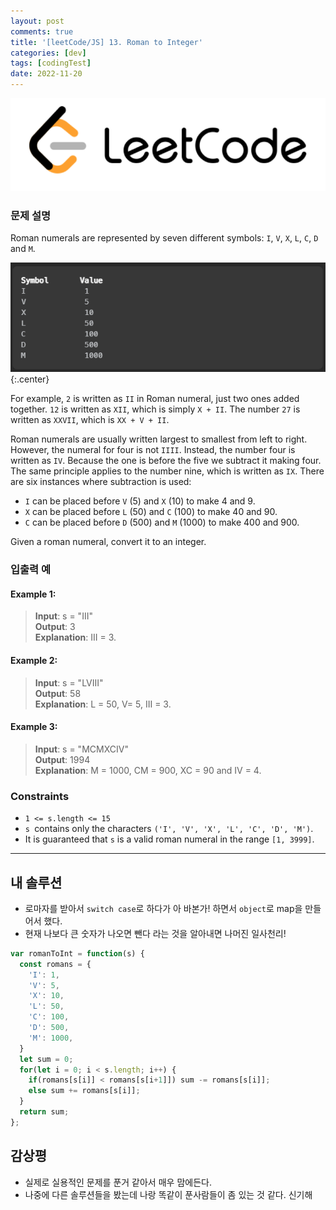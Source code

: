 ```yaml
---
layout: post
comments: true
title: '[leetCode/JS] 13. Roman to Integer'
categories: [dev]
tags: [codingTest]
date: 2022-11-20
---
```

![headerimg](/assets/img/subcate/leetcode.png)

### 문제 설명
Roman numerals are represented by seven different symbols: `I`, `V`, `X`, `L`, `C`, `D` and `M`.

![](/assets/img/post/leet/003.png){:.center}

For example, `2` is written as `II` in Roman numeral, just two ones added together. `12` is written as `XII`, which is simply `X + II`. The number `27` is written as `XXVII`, which is `XX + V + II`.

Roman numerals are usually written largest to smallest from left to right. However, the numeral for four is not `IIII`. Instead, the number four is written as `IV`. Because the one is before the five we subtract it making four. The same principle applies to the number nine, which is written as `IX`. There are six instances where subtraction is used:

* `I` can be placed before `V` (5) and `X` (10) to make 4 and 9. 
* `X` can be placed before `L` (50) and `C` (100) to make 40 and 90. 
* `C` can be placed before `D` (500) and `M` (1000) to make 400 and 900.

Given a roman numeral, convert it to an integer.


### 입출력 예

#### Example 1:
> **Input**: s = "III" <br>
> **Output**: 3 <br>
> **Explanation**: III = 3. <br>

#### Example 2:
> **Input**: s = "LVIII" <br>
> **Output**: 58 <br>
> **Explanation**: L = 50, V= 5, III = 3. <br>

#### Example 3:
> **Input**: s = "MCMXCIV" <br>
> **Output**: 1994 <br>
> **Explanation**: M = 1000, CM = 900, XC = 90 and IV = 4. <br>


### Constraints
* `1 <= s.length <= 15`
* `s `contains only the characters `('I', 'V', 'X', 'L', 'C', 'D', 'M')`.
* It is guaranteed that `s` is a valid roman numeral in the range `[1, 3999]`.

<hr/>

## 내 솔루션
* 로마자를 받아서 `switch case`로 하다가 아 바본가! 하면서 `object`로 map을 만들어서 했다.
* 현재 나보다 큰 숫자가 나오면 뺀다 라는 것을 알아내면 나머진 일사천리!

```javascript
var romanToInt = function(s) {
  const romans = {
    'I': 1,
    'V': 5,
    'X': 10,
    'L': 50,
    'C': 100,
    'D': 500,
    'M': 1000,
  }
  let sum = 0;
  for(let i = 0; i < s.length; i++) {
    if(romans[s[i]] < romans[s[i+1]]) sum -= romans[s[i]];
    else sum += romans[s[i]];
  }
  return sum;
};
```

## 감상평
* 실제로 실용적인 문제를 푼거 같아서 매우 맘에든다.
* 나중에 다른 솔루션들을 봤는데 나랑 똑같이 푼사람들이 좀 있는 것 같다. 신기해